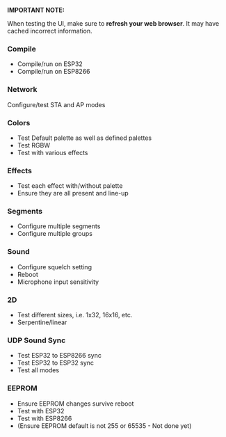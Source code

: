 
**IMPORTANT NOTE:**

When testing the UI, make sure to **refresh your web browser**. It may have cached incorrect information.


### Compile
* Compile/run on ESP32
* Compile/run on ESP8266

### Network
Configure/test STA and AP modes

### Colors
* Test Default palette as well as defined palettes
* Test RGBW
* Test with various effects

### Effects
* Test each effect with/without palette
* Ensure they are all present and line-up

### Segments
* Configure multiple segments
* Configure multiple groups

### Sound
* Configure squelch setting
* Reboot
* Microphone input sensitivity

### 2D
* Test different sizes, i.e. 1x32, 16x16, etc.
* Serpentine/linear

### UDP Sound Sync
* Test ESP32 to ESP8266 sync
* Test ESP32 to ESP32 sync
* Test all modes

### EEPROM
* Ensure EEPROM changes survive reboot
* Test with ESP32
* Test with ESP8266
* (Ensure EEPROM default is not 255 or 65535 - Not done yet)
